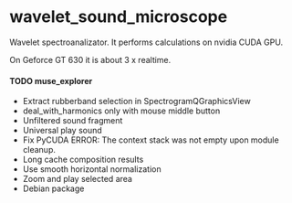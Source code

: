 wavelet_sound_microscope
========================

Wavelet spectroanalizator.
It performs calculations on nvidia CUDA GPU.

On Geforce GT 630 it is about 3 x realtime.


#### TODO muse_explorer
* Extract rubberband selection in SpectrogramQGraphicsView
* deal_with_harmonics only with mouse middle button
* Unfiltered sound fragment
* Universal play sound
* Fix PyCUDA ERROR: The context stack was not empty upon module cleanup.
* Long cache composition results
* Use smooth horizontal normalization
* Zoom and play selected area
* Debian package
